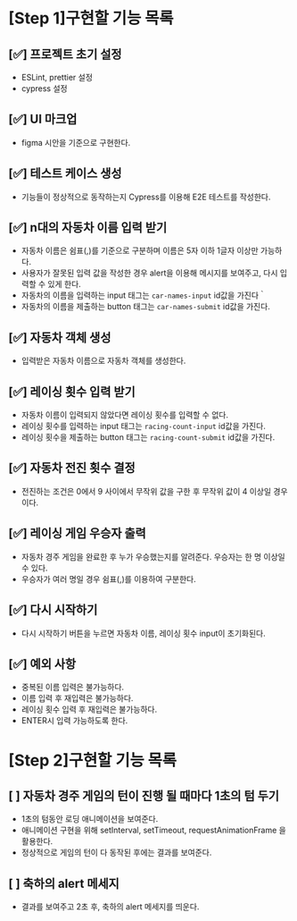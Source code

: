 # [Step 1]구현할 기능 목록

## [✅] 프로젝트 초기 설정
- ESLint, prettier 설정
- cypress 설정

## [✅] UI 마크업
- figma 시안을 기준으로 구현한다.

## [✅] 테스트 케이스 생성
- 기능들이 정상적으로 동작하는지 Cypress를 이용해 E2E 테스트를 작성한다.

## [✅] n대의 자동차 이름 입력 받기
- 자동차 이름은 쉼표(,)를 기준으로 구분하며 이름은 5자 이하 1글자 이상만 가능하다.
- 사용자가 잘못된 입력 값을 작성한 경우 alert을 이용해 메시지를 보여주고, 다시 입력할 수 있게 한다.
- 자동차의 이름을 입력하는 input 태그는 `car-names-input` id값을 가진다｀
- 자동차의 이름을 제출하는 button 태그는 `car-names-submit` id값을 가진다.

## [✅] 자동차 객체 생성
- 입력받은 자동차 이름으로 자동차 객체를 생성한다.

## [✅] 레이싱 횟수 입력 받기
- 자동차 이름이 입력되지 않았다면 레이싱 횟수를 입력할 수 없다.
- 레이싱 횟수를 입력하는 input 태그는 `racing-count-input` id값을 가진다.
- 레이싱 횟수을 제출하는 button 태그는 `racing-count-submit` id값을 가진다.

## [✅] 자동차 전진 횟수 결정
- 전진하는 조건은 0에서 9 사이에서 무작위 값을 구한 후 무작위 값이 4 이상일 경우이다.

## [✅] 레이싱 게임 우승자 출력
- 자동차 경주 게임을 완료한 후 누가 우승했는지를 알려준다. 우승자는 한 명 이상일 수 있다.
- 우승자가 여러 명일 경우 쉼표(,)를 이용하여 구분한다.

## [✅] 다시 시작하기
- 다시 시작하기 버튼을 누르면 자동차 이름, 레이싱 횟수 input이 초기화된다.

## [✅] 예외 사항
- 중복된 이름 입력은 불가능하다.
- 이름 입력 후 재입력은 불가능하다.
- 레이싱 횟수 입력 후 재입력은 불가능하다.
- ENTER시 입력 가능하도록 한다.

# [Step 2]구현할 기능 목록

## [ ] 자동차 경주 게임의 턴이 진행 될 때마다 1초의 텀 두기
- 1초의 텀동안 로딩 애니메이션을 보여준다.
- 애니메이션 구현을 위해 setInterval, setTimeout, requestAnimationFrame 을 활용한다.
- 정상적으로 게임의 턴이 다 동작된 후에는 결과를 보여준다.

## [ ] 축하의 alert 메세지
- 결과를 보여주고 2초 후, 축하의 alert 메세지를 띄운다.
